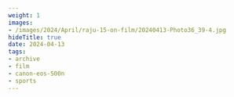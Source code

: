 ```yaml
---
weight: 1
images:
- /images/2024/April/raju-15-on-film/20240413-Photo36_39-4.jpg
hideTitle: true
date: 2024-04-13
tags:
- archive
- film
- canon-eos-500n
- sports
---
```

